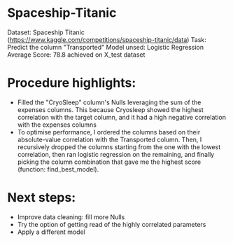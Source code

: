 # Spaceship-Titanic
Dataset: Spaceship Titanic (https://www.kaggle.com/competitions/spaceship-titanic/data) Task: Predict the column "Transported" Model unsed: Logistic Regression Average Score: 78.8 achieved on X_test dataset

# Procedure highlights:

- Filled the "CryoSleep" column's Nulls leveraging the sum of the expenses columns. This because Cryosleep showed the highest correlation with the target column, and it had a high negative correlation with the expenses columns
- To optimise performance, I ordered the columns based on their absolute-value correlation with the Transported column. Then, I recursively dropped the columns starting from the one with the lowest correlation, then ran logistic regression on the remaining, and finally picking the column combination that gave me the highest score (function: find_best_model).

# Next steps:

- Improve data cleaning: fill more Nulls
- Try the option of getting read of the highly correlated parameters
- Apply a different model
